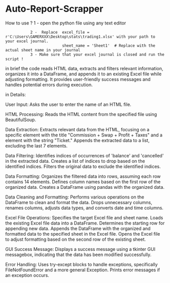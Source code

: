 # Auto-Report-Scrapper


How to use ? 
               1 - open the python file using any text editor
       
               2 -  Replace  excel_file = r'C:\Users\GAMERXXX\Desktop\stats\trading1.xlsx' with your path to your excel journal.
                             sheet_name = 'Sheet1'  # Replace with the actual sheet name in your journal
               3 - Make sure that your excel journal is closed and run the script ! 



in brief 
the code reads HTML data, extracts and filters relevant information, organizes it into a DataFrame, and appends it to an existing Excel file while adjusting formatting.
It provides user-friendly success messages and handles potential errors during execution.

in Details:

User Input:
       Asks the user to enter the name of an HTML file.
       
HTML Processing:
       Reads the HTML content from the specified file using BeautifulSoup.
       
Data Extraction:
       Extracts relevant data from the HTML, focusing on a specific <td> element with the title "Commission + Swap + Profit + Taxes" and a <td> element with the string "Ticket."
       Appends the extracted data to a list, excluding the last 7 elements.
       
Data Filtering:
       Identifies indices of occurrences of 'balance' and 'cancelled' in the extracted data.
       Creates a list of indices to drop based on the identified indices.
       Filters the original data to exclude the identified indices.
       
Data Formatting:
       Organizes the filtered data into rows, assuming each row contains 14 elements.
       Defines column names based on the first row of the organized data.
       Creates a DataFrame using pandas with the organized data.
       
Data Cleaning and Formatting:
       Performs various operations on the DataFrame to clean and format the data.
       Drops unnecessary columns, renames columns, adjusts data types, and converts date and time columns.
       
Excel File Operations:
       Specifies the target Excel file and sheet name.
       Loads the existing Excel file data into a DataFrame.
       Determines the starting row for appending new data.
       Appends the DataFrame with the organized and formatted data to the specified sheet in the Excel file.
       Opens the Excel file to adjust formatting based on the second row of the existing sheet.
       
GUI Success Message:
       Displays a success message using a tkinter GUI messagebox, indicating that the data has been modified successfully.
       
Error Handling:
       Uses try-except blocks to handle exceptions, specifically FileNotFoundError and a more general Exception. Prints error messages if an exception occurs.

       


